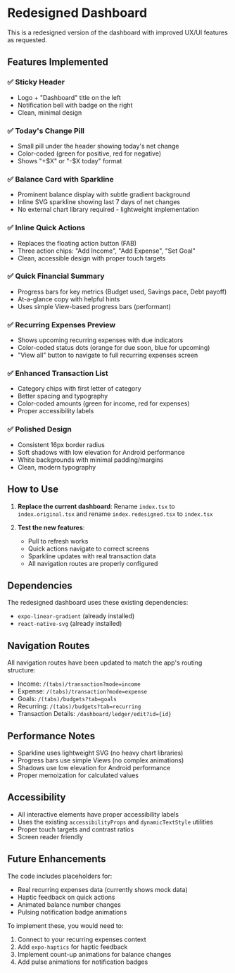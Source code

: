 # Redesigned Dashboard

This is a redesigned version of the dashboard with improved UX/UI features as requested.

## Features Implemented

### ✅ Sticky Header

- Logo + "Dashboard" title on the left
- Notification bell with badge on the right
- Clean, minimal design

### ✅ Today's Change Pill

- Small pill under the header showing today's net change
- Color-coded (green for positive, red for negative)
- Shows "+$X" or "-$X today" format

### ✅ Balance Card with Sparkline

- Prominent balance display with subtle gradient background
- Inline SVG sparkline showing last 7 days of net changes
- No external chart library required - lightweight implementation

### ✅ Inline Quick Actions

- Replaces the floating action button (FAB)
- Three action chips: "Add Income", "Add Expense", "Set Goal"
- Clean, accessible design with proper touch targets

### ✅ Quick Financial Summary

- Progress bars for key metrics (Budget used, Savings pace, Debt payoff)
- At-a-glance copy with helpful hints
- Uses simple View-based progress bars (performant)

### ✅ Recurring Expenses Preview

- Shows upcoming recurring expenses with due indicators
- Color-coded status dots (orange for due soon, blue for upcoming)
- "View all" button to navigate to full recurring expenses screen

### ✅ Enhanced Transaction List

- Category chips with first letter of category
- Better spacing and typography
- Color-coded amounts (green for income, red for expenses)
- Proper accessibility labels

### ✅ Polished Design

- Consistent 16px border radius
- Soft shadows with low elevation for Android performance
- White backgrounds with minimal padding/margins
- Clean, modern typography

## How to Use

1. **Replace the current dashboard**: Rename `index.tsx` to `index.original.tsx` and rename `index.redesigned.tsx` to `index.tsx`

2. **Test the new features**:
   - Pull to refresh works
   - Quick actions navigate to correct screens
   - Sparkline updates with real transaction data
   - All navigation routes are properly configured

## Dependencies

The redesigned dashboard uses these existing dependencies:

- `expo-linear-gradient` (already installed)
- `react-native-svg` (already installed)

## Navigation Routes

All navigation routes have been updated to match the app's routing structure:

- Income: `/(tabs)/transaction?mode=income`
- Expense: `/(tabs)/transaction?mode=expense`
- Goals: `/(tabs)/budgets?tab=goals`
- Recurring: `/(tabs)/budgets?tab=recurring`
- Transaction Details: `/dashboard/ledger/edit?id={id}`

## Performance Notes

- Sparkline uses lightweight SVG (no heavy chart libraries)
- Progress bars use simple Views (no complex animations)
- Shadows use low elevation for Android performance
- Proper memoization for calculated values

## Accessibility

- All interactive elements have proper accessibility labels
- Uses the existing `accessibilityProps` and `dynamicTextStyle` utilities
- Proper touch targets and contrast ratios
- Screen reader friendly

## Future Enhancements

The code includes placeholders for:

- Real recurring expenses data (currently shows mock data)
- Haptic feedback on quick actions
- Animated balance number changes
- Pulsing notification badge animations

To implement these, you would need to:

1. Connect to your recurring expenses context
2. Add `expo-haptics` for haptic feedback
3. Implement count-up animations for balance changes
4. Add pulse animations for notification badges
